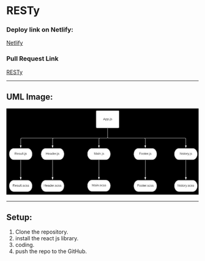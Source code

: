# RESTy

### Deploy link on Netlify:

[Netlify](https://resty-28.netlify.app/)

### Pull Request Link

[RESTy](https://github.com/HaneenKh88/RESTy/pull/9)


****************************************************************************************************

## UML Image:

![UML](https://github.com/HaneenKh88/RESTy/blob/main/assests/lab28.png)


****************************************************************************************************

## Setup:

1. Clone the repository.
2. install the react js library.
3. coding.
4. push the repo to the GitHub.


